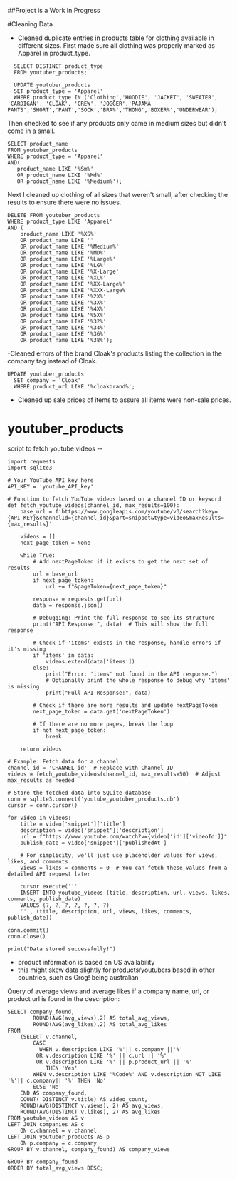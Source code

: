 ##Project is a Work In Progress

#Cleaning Data
- Cleaned duplicate entries in products table for clothing available in different sizes.
    First made sure all clothing was properly marked as Apparel in product_type.
```
  SELECT DISTINCT product_type
  FROM youtuber_products;

  UPDATE youtuber_products
  SET product_type = 'Apparel'
  WHERE product_type IN ('Clothing','HOODIE', 'JACKET', 'SWEATER', 'CARDIGAN', 'CLOAK', 'CREW', 'JOGGER','PAJAMA PANTS','SHORT','PANT','SOCK','BRA%','THONG','BOXER%','UNDERWEAR');
```
 Then checked to see if any products only came in medium sizes but didn't come in a small. 
 ```
 SELECT product_name
FROM youtuber_products
WHERE product_type = 'Apparel'
AND( 
    product_name LIKE '%Sm%' 
    OR product_name LIKE '%Md%'
    OR product_name LIKE '%Medium%');
```
Next I cleaned up clothing of all sizes that weren't small, after checking the results to ensure there were no issues. 
```
DELETE FROM youtuber_products
WHERE product_type LIKE 'Apparel' 
AND (
    product_name LIKE '%XS%'
    OR product_name LIKE ''
    OR product_name LIKE '%Medium%'
    OR product_name LIKE '%MD%'
    OR product_name LIKE '%Large%'
    OR product_name LIKE '%LG%'
    OR product_name LIKE '%X-Large'
    OR product_name LIKE '%XL%'
    OR product_name LIKE '%XX-Large%'
    OR product_name LIKE '%XXX-Large%'
    OR product_name LIKE '%2X%'
    OR product_name LIKE '%3X%'
    OR product_name LIKE '%4X%'
    OR product_name LIKE '%5X%'
    OR product_name LIKE '%32%'
    OR product_name LIKE '%34%'
    OR product_name LIKE '%36%'
    OR product_name LIKE '%38%');
```
 -Cleaned errors of the brand Cloak's products listing the collection in the company tag instead of Cloak.
  
```
UPDATE youtuber_products
  SET company = 'Cloak'
  WHERE product_url LIKE '%cloakbrand%';
```
- Cleaned up sale prices of items to assure all items were non-sale prices. 




















# youtuber_products

script to fetch youtube videos -- 
```
import requests
import sqlite3

# Your YouTube API key here
API_KEY = 'youtube_API_key'

# Function to fetch YouTube videos based on a channel ID or keyword
def fetch_youtube_videos(channel_id, max_results=100):
    base_url = f'https://www.googleapis.com/youtube/v3/search?key={API_KEY}&channelId={channel_id}&part=snippet&type=video&maxResults={max_results}'
    
    videos = []
    next_page_token = None

    while True:
        # Add nextPageToken if it exists to get the next set of results
        url = base_url
        if next_page_token:
            url += f"&pageToken={next_page_token}"

        response = requests.get(url)
        data = response.json()

        # Debugging: Print the full response to see its structure
        print("API Response:", data)  # This will show the full response

        # Check if 'items' exists in the response, handle errors if it's missing
        if 'items' in data:
            videos.extend(data['items'])
        else:
            print("Error: 'items' not found in the API response.")
            # Optionally print the whole response to debug why 'items' is missing
            print("Full API Response:", data)

        # Check if there are more results and update nextPageToken
        next_page_token = data.get('nextPageToken')

        # If there are no more pages, break the loop
        if not next_page_token:
            break

    return videos

# Example: Fetch data for a channel
channel_id = 'CHANNEL_id'  # Replace with Channel ID
videos = fetch_youtube_videos(channel_id, max_results=50)  # Adjust max_results as needed

# Store the fetched data into SQLite database
conn = sqlite3.connect('youtube_youtuber_products.db')
cursor = conn.cursor()

for video in videos:
    title = video['snippet']['title']
    description = video['snippet']['description']
    url = f"https://www.youtube.com/watch?v={video['id']['videoId']}"
    publish_date = video['snippet']['publishedAt']

    # For simplicity, we'll just use placeholder values for views, likes, and comments
    views = likes = comments = 0  # You can fetch these values from a detailed API request later

    cursor.execute('''
    INSERT INTO youtube_videos (title, description, url, views, likes, comments, publish_date)
    VALUES (?, ?, ?, ?, ?, ?, ?)
    ''', (title, description, url, views, likes, comments, publish_date))

conn.commit()
conn.close()

print("Data stored successfully!")
```


- product information is based on US availability
- this might skew data slightly for products/youtubers based in other countries, such as Grog! being australian 

Query of average views and average likes if a company name, url, or product url is found in the description: 
```
SELECT company_found,
        ROUND(AVG(avg_views),2) AS total_avg_views,
        ROUND(AVG(avg_likes),2) AS total_avg_likes
FROM
    (SELECT v.channel,
        CASE 
          WHEN v.description LIKE '%'|| c.company ||'%' 
         OR v.description LIKE '%' || c.url || '%' 
         OR v.description LIKE '%' || p.product_url || '%'
            THEN 'Yes'
        WHEN v.description LIKE '%Code%' AND v.description NOT LIKE '%'|| c.company|| '%' THEN 'No'
        ELSE 'No'
    END AS company_found,
    COUNT( DISTINCT v.title) AS video_count, 
    ROUND(AVG(DISTINCT v.views), 2) AS avg_views,
    ROUND(AVG(DISTINCT v.likes), 2) AS avg_likes
FROM youtube_videos AS v
LEFT JOIN companies AS c
    ON c.channel = v.channel
LEFT JOIN youtuber_products AS p
    ON p.company = c.company
GROUP BY v.channel, company_found) AS company_views

GROUP BY company_found
ORDER BY total_avg_views DESC;
```
